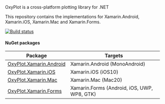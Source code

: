 OxyPlot is a cross-platform plotting library for .NET

This repository contains the implementations for Xamarin.Android, Xamarin.iOS, Xamarin.Mac and Xamarin.Forms.

[![Build status](https://img.shields.io/appveyor/ci/objorke/oxyplot-xamarin.svg)](https://ci.appveyor.com/project/objorke/oxyplot-xamarin)

#### NuGet packages

Package | Targets
--------|---------------
[OxyPlot.Xamarin.Android](https://www.nuget.org/packages/OxyPlot.Xamarin.Android) | Xamarin.Android (MonoAndroid)
[OxyPlot.Xamarin.iOS](https://www.nuget.org/packages/OxyPlot.Xamarin.iOS) | Xamarin.iOS (iOS10)
[OxyPlot.Xamarin.Mac](https://www.nuget.org/packages/OxyPlot.Xamarin.Mac) | Xamarin.Mac (Mac20)
[OxyPlot.Xamarin.Forms](https://www.nuget.org/packages/OxyPlot.Xamarin.Forms) | Xamarin.Forms (Android, iOS, UWP, WP8, GTK)

